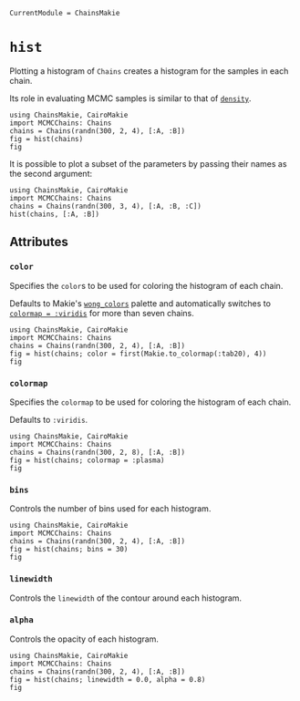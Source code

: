 ```@meta
CurrentModule = ChainsMakie
```

# `hist`

Plotting a histogram of `Chains` creates a histogram for the samples in each chain.

Its role in evaluating MCMC samples is similar to that of [`density`](@ref).

```@example
using ChainsMakie, CairoMakie
import MCMCChains: Chains
chains = Chains(randn(300, 2, 4), [:A, :B])
fig = hist(chains)
fig
```

It is possible to plot a subset of the parameters by passing their names as the second argument:

```@example
using ChainsMakie, CairoMakie 
import MCMCChains: Chains
chains = Chains(randn(300, 3, 4), [:A, :B, :C])
hist(chains, [:A, :B])
```

## Attributes

### `color`

Specifies the `color`s to be used for coloring the histogram of each chain.

Defaults to Makie's [`wong_colors`](https://docs.makie.org/dev/explanations/colors#Colormaps) palette and automatically switches to [`colormap = :viridis`](https://docs.makie.org/dev/explanations/colors#Colormaps) for more than seven chains.

```@example
using ChainsMakie, CairoMakie
import MCMCChains: Chains
chains = Chains(randn(300, 2, 4), [:A, :B])
fig = hist(chains; color = first(Makie.to_colormap(:tab20), 4))
fig
```

### `colormap`

Specifies the `colormap` to be used for coloring the histogram of each chain.

Defaults to `:viridis`.

```@example
using ChainsMakie, CairoMakie
import MCMCChains: Chains
chains = Chains(randn(300, 2, 8), [:A, :B])
fig = hist(chains; colormap = :plasma)
fig
```

### `bins`

Controls the number of bins used for each histogram.

```@example
using ChainsMakie, CairoMakie
import MCMCChains: Chains
chains = Chains(randn(300, 2, 4), [:A, :B])
fig = hist(chains; bins = 30)
fig
```

### `linewidth`

Controls the `linewidth` of the contour around each histogram.

### `alpha`

Controls the opacity of each histogram.

```@example
using ChainsMakie, CairoMakie
import MCMCChains: Chains
chains = Chains(randn(300, 2, 4), [:A, :B])
fig = hist(chains; linewidth = 0.0, alpha = 0.8)
fig
```

